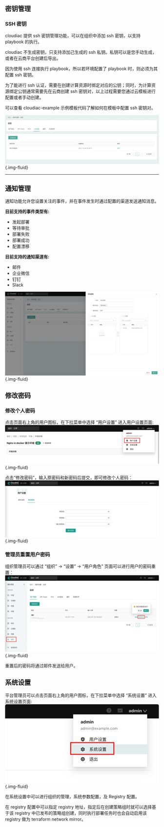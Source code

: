## 密钥管理

### SSH 密钥

cloudiac 提供 ssh 密钥管理功能，可以在组织中添加 ssh 密钥，以支持 playbook 的执行。

cloudiac 不生成密钥，只支持添加己生成的 ssh 私钥。私钥可以是您手动生成，或者在云商平台创建后导出。

因为使用 ssh 连接执行 playbook，所以若环境配置了 playbook 时，则必须为其配置 ssh 密钥。

为了能进行 ssh 认证，需要在创建计算资源时绑定对应的公钥；同时，为计算资源绑定公钥通常需要先在云商创建 ssh 密钥对，以上过程需要您通过云模板进行配置或者手动创建。

可以查看 cloudiac-example 示例模板代码了解如何在模板中配置 ssh 密钥对。

![image-20211223154720024](../images/WX20211224-163923@2x.png){.img-fluid}

------
## 通知管理
通知功能允许您设置关注的事件，并在事件发生时通过配置的渠道发送通知消息。

**目前支持的事件类型有:**

- 发起部署
- 等待审批
- 部署失败
- 部署成功
- 配置漂移

**目前支持的通知渠道有:**

- 邮件
- 企业微信
- 钉钉
- Slack

![image-20211223154720024](../images/WX20211224-163714@2x.png){.img-fluid}

## 修改密码
### 修改个人密码
点击页面右上角的用户图标，在下拉菜单中选择 “用户设置” 进入用户设置页面:
![picture 42](../images/fb9471ed4874e5b83aefbb4909168c413dc56c2a71ac9d643408413ada89aca9.png){.img-fluid} 

点击“修改密码”，输入原密码和新密码后提交，即可修改个人密码：
![picture 43](../images/b6563995fa38cd3b0c4441534f270e3a4e8a9d515d4030dc645def3286b03a0a.png){.img-fluid}  

### 管理员重置用户密码

组织管理员可以通过 “组织” -> “设置” -> “用户角色” 页面可以进行用户的密码重置：
![picture 44](../images/12872e0995f03eef3660c9c462b11f83e34fffef5386a7581c606ccc8e7ca38c.png){.img-fluid}  

重置后的密码将通过邮件发送给用户。

## 系统设置
平台管理员可以点击页面右上角的用户图标，在下拉菜单中选择 “系统设置” 进入系统设置页面:
![picture 45](../images/fce0ed64b5582c7668d2d19383e028581e749f6842feaa9750ac13763972592e.png){.img-fluid}  

在系统设置中可以进行组织的管理，系统参数配置，及 Registry 配置。

在 registry 配置中可以指定 registry 地址，指定后在创建策略组时就可以选择基于该 registry 中已发布的策略组创建，同时执行部署任务时也会自动启用该 registry 做为 terraform network mirror。
